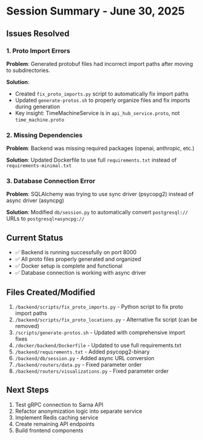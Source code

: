 # Session Summary - June 30, 2025

## Issues Resolved

### 1. Proto Import Errors
**Problem**: Generated protobuf files had incorrect import paths after moving to subdirectories.

**Solution**: 
- Created `fix_proto_imports.py` script to automatically fix import paths
- Updated `generate-protos.sh` to properly organize files and fix imports during generation
- Key insight: TimeMachineService is in `api_hub_service.proto`, not `time_machine.proto`

### 2. Missing Dependencies
**Problem**: Backend was missing required packages (openai, anthropic, etc.)

**Solution**: Updated Dockerfile to use full `requirements.txt` instead of `requirements-minimal.txt`

### 3. Database Connection Error
**Problem**: SQLAlchemy was trying to use sync driver (psycopg2) instead of async driver (asyncpg)

**Solution**: Modified `db/session.py` to automatically convert `postgresql://` URLs to `postgresql+asyncpg://`

## Current Status
- ✅ Backend is running successfully on port 8000
- ✅ All proto files properly generated and organized
- ✅ Docker setup is complete and functional
- ✅ Database connection is working with async driver

## Files Created/Modified
1. `/backend/scripts/fix_proto_imports.py` - Python script to fix proto import paths
2. `/backend/scripts/fix_proto_locations.py` - Alternative fix script (can be removed)
3. `/scripts/generate-protos.sh` - Updated with comprehensive import fixes
4. `/docker/backend/Dockerfile` - Updated to use full requirements.txt
5. `/backend/requirements.txt` - Added psycopg2-binary
6. `/backend/db/session.py` - Added async URL conversion
7. `/backend/routers/data.py` - Fixed parameter order
8. `/backend/routers/visualizations.py` - Fixed parameter order

## Next Steps
1. Test gRPC connection to Sarna API
2. Refactor anonymization logic into separate service
3. Implement Redis caching service
4. Create remaining API endpoints
5. Build frontend components